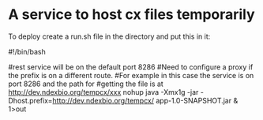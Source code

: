 # A service to host cx files temporarily

To deploy create a run.sh file in the directory and put this in it:

#!/bin/bash

#rest service will be on the default port 8286
#Need to configure a proxy if the prefix is on a different route. 
#For example in this case the service is on port 8286 and the path for
#getting the file is at http://dev.ndexbio.org/tempcx/xxx
nohup java -Xmx1g -jar  -Dhost.prefix=http://dev.ndexbio.org/tempcx/ app-1.0-SNAPSHOT.jar & 1>out
